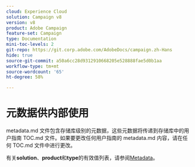 ```yaml
---
cloud: Experience Cloud
solution: Campaign v8
version: v8
product: Adobe Campaign
feature-set: Campaign
type: Documentation
mini-toc-levels: 2
git-repo: https://git.corp.adobe.com/AdobeDocs/campaign.zh-Hans
hide: true
source-git-commit: a50a6cc28d9312910668205e528888fae5d0b1aa
workflow-type: tm+mt
source-wordcount: '65'
ht-degree: 58%

---
```



# 元数据供内部使用

metadata.md 文件包含存储库级别的元数据，这些元数据将传递到存储库中的用户指南 TOC.md 文件。如果要更改任何用户指南的 metadata.md 内容，请在任何 TOC.md 文件中进行更改。

有关&#x200B;**solution**、**product**&#x200B;和&#x200B;**type**&#x200B;的有效值列表，请参阅[Metadata](https://experienceleague.adobe.com/docs/authoring-guide-exl/using/editing/user-guide-setup/metadata.html?lang=en)。
